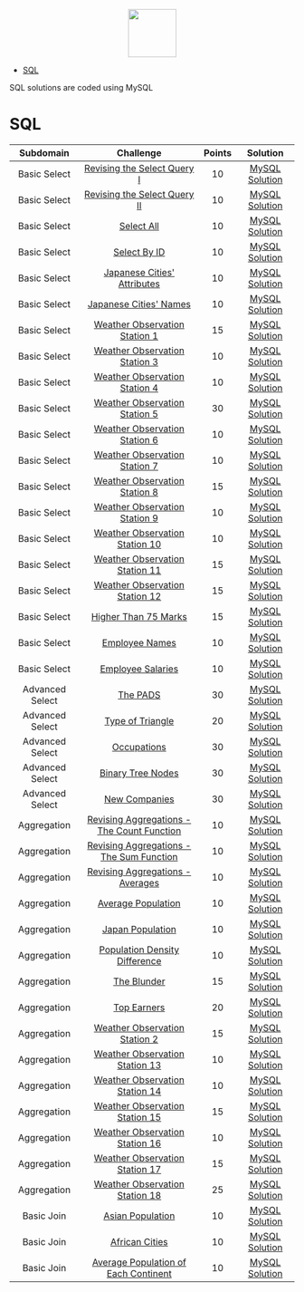 
<p align="center">
    <a href="https://www.hackerrank.com/AhmedOsaka">
        <img height=85 src="https://d3keuzeb2crhkn.cloudfront.net/hackerrank/assets/styleguide/logo_wordmark-f5c5eb61ab0a154c3ed9eda24d0b9e31.svg">
    </a>
    <br>
</p>

* [SQL](#sql)

SQL solutions are coded using MySQL



# SQL

|      Subdomain      |                                                           Challenge                                                          | Points |                                                                           Solution                                                                          |
|:-------------------:|:----------------------------------------------------------------------------------------------------------------------------:|:------:|:-----------------------------------------------------------------------------------------------------------------------------------------------------------:|
|     Basic Select    | [Revising the Select Query I](https://www.hackerrank.com/challenges/revising-the-select-query)                               |   10   | [MySQL Solution](https://github.com/ahmedosaka/snippets/blob/main/HackerRank/SQL/Basic%20Select/Revising%20the%20Select%20Query%20I%20.sql)               |
|     Basic Select    | [Revising the Select Query II](https://www.hackerrank.com/challenges/revising-the-select-query-2)                            |   10   | [MySQL Solution](https://github.com/ahmedosaka/snippets/blob/main/SQL/Basic%20Select/Revising%20the%20Select%20Query%20II%20%20.sql)              |
|     Basic Select    | [Select All](https://www.hackerrank.com/challenges/select-all-sql)                                                           |   10   | [MySQL Solution](https://github.com/ahmedosaka/snippets/blob/main/SQL/Basic%20Select/Select%20All%20%20.sql)                                      |
|     Basic Select    | [Select By ID](https://www.hackerrank.com/challenges/select-by-id)                                                           |   10   | [MySQL Solution](https://github.com/RodneyShag/HackerRank_solutions/blob/master/SQL/Basic%20Select/Select%20By%20ID.sql)                                  |
|     Basic Select    | [Japanese Cities' Attributes](https://www.hackerrank.com/challenges/japanese-cities-attributes)                              |   10   | [MySQL Solution](https://github.com/ahmedosaka/snippets/blob/main/SQL/Basic%20Select/Japanese%20Cities'%20Attributes%20%20.sql)                 |
|     Basic Select    | [Japanese Cities' Names](https://www.hackerrank.com/challenges/japanese-cities-name)                                         |   10   | [MySQL Solution](https://github.com/ahmedosaka/snippets/blob/main/SQL/Basic%20Select/Japanese%20Cities'%20Names%20%20.sql)                      |
|     Basic Select    | [Weather Observation Station 1](https://www.hackerrank.com/challenges/weather-observation-station-1)                         |   15   | [MySQL Solution](https://github.com/ahmedosaka/snippets/blob/main/SQL/Basic%20Select/Weather%20Observation%20Station%201.sql)               |
|     Basic Select    | [Weather Observation Station 3](https://www.hackerrank.com/challenges/weather-observation-station-3)                         |   10   | [MySQL Solution](https://github.com/ahmedosaka/snippets/blob/main/SQL/Basic%20Select/Weather%20Observation%20Station%203%20%20.sql)               |
|     Basic Select    | [Weather Observation Station 4](https://www.hackerrank.com/challenges/weather-observation-station-4)                         |   10   | [MySQL Solution](https://github.com/ahmedosaka/snippets/blob/main/SQL/Basic%20Select/Weather%20Observation%20Station%204%20%20.sql)               |
|     Basic Select    | [Weather Observation Station 5](https://www.hackerrank.com/challenges/weather-observation-station-5)                         |   30   | [MySQL Solution](https://github.com/ahmedosaka/snippets/blob/main/SQL/Basic%20Select/Weather%20Observation%20Station%205%20%20.sql)               |
|     Basic Select    | [Weather Observation Station 6](https://www.hackerrank.com/challenges/weather-observation-station-6)                         |   10   | [MySQL Solution](https://github.com/ahmedosaka/snippets/blob/main/SQL/Basic%20Select/Weather%20Observation%20Station%206%20%20.sql)               |
|     Basic Select    | [Weather Observation Station 7](https://www.hackerrank.com/challenges/weather-observation-station-7)                         |   10   | [MySQL Solution](https://github.com/ahmedosaka/snippets/blob/main/SQL/Basic%20Select/Weather%20Observation%20Station%207%20%20.sql)               |
|     Basic Select    | [Weather Observation Station 8](https://www.hackerrank.com/challenges/weather-observation-station-8)                         |   15   | [MySQL Solution](https://github.com/ahmedosaka/snippets/blob/main/SQL/Basic%20Select/Weather%20Observation%20Station%208.sql)               |
|     Basic Select    | [Weather Observation Station 9](https://www.hackerrank.com/challenges/weather-observation-station-9)                         |   10   | [MySQL Solution](https://github.com/ahmedosaka/snippets/blob/main/SQL/Basic%20Select/Weather%20Observation%20Station%209.sql)               |
|     Basic Select    | [Weather Observation Station 10](https://www.hackerrank.com/challenges/weather-observation-station-10)                       |   10   | [MySQL Solution](https://github.com/ahmedosaka/snippets/blob/main/SQL/Basic%20Select/Weather%20Observation%20Station%2010.sql)              |
|     Basic Select    | [Weather Observation Station 11](https://www.hackerrank.com/challenges/weather-observation-station-11)                       |   15   | [MySQL Solution](https://github.com/ahmedosaka/snippets/blob/main/SQL/Basic%20Select/Weather%20Observation%20Station%2011.sql)              |
|     Basic Select    | [Weather Observation Station 12](https://www.hackerrank.com/challenges/weather-observation-station-12)                       |   15   | [MySQL Solution](https://github.com/ahmedosaka/snippets/blob/main/SQL/Basic%20Select/Weather%20Observation%20Station%2012.sql)              |
|     Basic Select    | [Higher Than 75 Marks](https://www.hackerrank.com/challenges/more-than-75-marks)                                             |   15   | [MySQL Solution](https://github.com/ahmedosaka/snippets/blob/main/SQL/Basic%20Select/Higher%20Than%2075%20Marks.sql)                        |
|     Basic Select    | [Employee Names](https://www.hackerrank.com/challenges/name-of-employees)                                                    |   10   | [MySQL Solution](https://github.com/ahmedosaka/snippets/blob/main/SQL/Basic%20Select/Employee%20Names%20%20.SQL)                                  |
|     Basic Select    | [Employee Salaries](https://www.hackerrank.com/challenges/salary-of-employees)                                               |   10   | [MySQL Solution](https://github.com/ahmedosaka/snippets/blob/main/SQL/Basic%20Select/Employee%20Salaries%20%20.sql)                               |
|     Advanced Select    | [The PADS](https://www.hackerrank.com/challenges/the-pads/problem)                        								 |   30   | [MySQL Solution](https://github.com/ahmedosaka/snippets/blob/main/SQL/Advanced%20Select/The%20PADS%20.sql)               |
|     Advanced Select    | [Type of Triangle](https://www.hackerrank.com/challenges/what-type-of-triangle/problem)                        			 |   20   | [MySQL Solution](https://github.com/ahmedosaka/snippets/blob/main/SQL/Advanced%20Select/Type%20of%20Triangle.sql)               |
|     Advanced Select    | [Occupations](https://www.hackerrank.com/challenges/occupations/problem)                        							 |   30   | [MySQL Solution](https://github.com/ahmedosaka/snippets/blob/main/HackerRank/SQL/Advanced%20Select/Occupations.sql)               |
|     Advanced Select    | [Binary Tree Nodes](https://www.hackerrank.com/challenges/binary-search-tree-1/problem)                        			 |   30   | [MySQL Solution](https://github.com/ahmedosaka/snippets/blob/main/HackerRank/SQL/Advanced%20Select/Binary%20Tree%20Nodes.sql)               |
|     Advanced Select    | [New Companies](https://www.hackerrank.com/challenges/the-company/problem)                        						 |   30   | [MySQL Solution](https://github.com/ahmedosaka/snippets/blob/main/HackerRank/SQL/Advanced%20Select/New%20Companies.sql)               |
|     Aggregation     | [Revising Aggregations - The Count Function](https://www.hackerrank.com/challenges/revising-aggregations-the-count-function) |   10   | [MySQL Solution](https://github.com/ahmedosaka/snippets/blob/main/SQL/Aggregation/Revising%20Aggregations%20-%20The%20Count%20Function.sql) |
|     Aggregation     | [Revising Aggregations - The Sum Function](https://www.hackerrank.com/challenges/revising-aggregations-sum)                  |   10   | [MySQL Solution](https://github.com/ahmedosaka/snippets/blob/main/SQL/Aggregation/Revising%20Aggregations%20-%20The%20Sum%20Function.sql)   |
|     Aggregation     | [Revising Aggregations - Averages](https://www.hackerrank.com/challenges/revising-aggregations-the-average-function)         |   10   | [MySQL Solution](https://github.com/ahmedosaka/snippets/blob/main/SQL/Aggregation/Revising%20Aggregations%20-%20Averages%20.sql)               |
|     Aggregation     | [Average Population](https://www.hackerrank.com/challenges/average-population)                                               |   10   | [MySQL Solution](https://github.com/ahmedosaka/snippets/blob/main/SQL/Aggregation/Average%20Population.sql)                                 |
|     Aggregation     | [Japan Population](https://www.hackerrank.com/challenges/japan-population)                                                   |   10   | [MySQL Solution](https://github.com/ahmedosaka/snippets/blob/main/SQL/Aggregation/Japan%20Population.sql)                                   |
|     Aggregation     | [Population Density Difference](https://www.hackerrank.com/challenges/population-density-difference)                         |   10   | [MySQL Solution](https://github.com/ahmedosaka/snippets/blob/main/SQL/Aggregation/Population%20Density%20Difference.sql)                    |
|     Aggregation     | [The Blunder](https://www.hackerrank.com/challenges/the-blunder)                                                             |   15   | [MySQL Solution](https://github.com/ahmedosaka/snippets/blob/main/SQL/Aggregation/The%20Blunder.sql)                                        |
|     Aggregation     | [Top Earners](https://www.hackerrank.com/challenges/earnings-of-employees)                                                   |   20   | [MySQL Solution](https://github.com/ahmedosaka/snippets/blob/main/SQL/Aggregation/Top%20Earners.sql)                                        |
|     Aggregation     | [Weather Observation Station 2](https://www.hackerrank.com/challenges/weather-observation-station-2)                         |   15   | [MySQL Solution](https://github.com/ahmedosaka/snippets/blob/main/SQL/Aggregation/Weather%20Observation%20Station%202.sql)                  |
|     Aggregation     | [Weather Observation Station 13](https://www.hackerrank.com/challenges/weather-observation-station-13)                       |   10   | [MySQL Solution](https://github.com/ahmedosaka/snippets/blob/main/SQL/Aggregation/Weather%20Observation%20Station%2013.sql)                 |
|     Aggregation     | [Weather Observation Station 14](https://www.hackerrank.com/challenges/weather-observation-station-14)                       |   10   | [MySQL Solution](https://github.com/ahmedosaka/snippets/blob/main/SQL/Aggregation/Weather%20Observation%20Station%2014.sql)                 |
|     Aggregation     | [Weather Observation Station 15](https://www.hackerrank.com/challenges/weather-observation-station-15)                       |   15   | [MySQL Solution](https://github.com/ahmedosaka/snippets/blob/main/SQL/Aggregation/Weather%20Observation%20Station%2015.sql)                 |
|     Aggregation     | [Weather Observation Station 16](https://www.hackerrank.com/challenges/weather-observation-station-16)                       |   10   | [MySQL Solution](https://github.com/ahmedosaka/snippets/blob/main/SQL/Aggregation/Weather%20Observation%20Station%2016.sql)                 |
|     Aggregation     | [Weather Observation Station 17](https://www.hackerrank.com/challenges/weather-observation-station-17)                       |   15   | [MySQL Solution](https://github.com/ahmedosaka/snippets/blob/main/SQL/Aggregation/Weather%20Observation%20Station%2017.sql)                 |
|     Aggregation     | [Weather Observation Station 18](https://www.hackerrank.com/challenges/weather-observation-station-18)                       |   25   | [MySQL Solution](https://github.com/ahmedosaka/snippets/blob/main/HackerRank/SQL/Aggregation/Weather%20Observation%20Station%2018.sql)                 |
|      Basic Join     | [Asian Population](https://www.hackerrank.com/challenges/asian-population)                                                   |   10   | [MySQL Solution](https://github.com/ahmedosaka/snippets/blob/main/SQL/Basic%20Join/Asian%20Population.sql)                                  |
|      Basic Join     | [African Cities](https://www.hackerrank.com/challenges/african-cities)                                                       |   10   | [MySQL Solution](https://github.com/ahmedosaka/snippets/blob/main/SQL/Basic%20Join/African%20Cities.sql)                                    |
|      Basic Join     | [Average Population of Each Continent](https://www.hackerrank.com/challenges/average-population-of-each-continent)           |   10   | [MySQL Solution](https://github.com/ahmedosaka/snippets/blob/main/SQL/Basic%20Join/Average%20Population%20of%20Each%20Continent.sql)        |

<!--|   Basic Join     | [The Report](https://www.hackerrank.com/challenges/the-report)                                                               |   20   | [MySQL Solution]()                                        |
-->
<!--
|     Aggregation     | [Weather Observation Station 19](https://www.hackerrank.com/challenges/weather-observation-station-19)                       |   30   | [MySQL Solution]()                 |

-->
